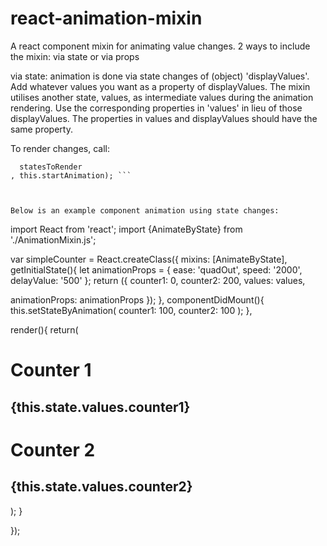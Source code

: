 # react-animation-mixin
A react component mixin for animating value changes. 
2 ways to include the mixin: via state or via props

via state:
animation is done via state changes of (object) 'displayValues'.
Add whatever values you want as a property of displayValues.
The mixin utilises another state, values, as intermediate values during the animation rendering.
Use the corresponding properties in 'values' in lieu of those displayValues.
The properties in values and displayValues should have the same property.

To render changes, call:

```this.setStateByAnimation(
  statesToRender
, this.startAnimation); ```



Below is an example component animation using state changes:
```
import React from 'react';
import {AnimateByState} from './AnimationMixin.js';

var simpleCounter = React.createClass({
mixins: [AnimateByState],
getInitialState(){
  let animationProps = {
    ease: 'quadOut',
    speed: '2000',
    delayValue: '500'
  };
  return ({
  counter1: 0,
  counter2: 200,
  values: values,

  animationProps: animationProps
  });
},
componentDidMount(){
  this.setStateByAnimation(
  counter1: 100,
  counter2: 100
  );
},

render(){
  return(
    <div>
      <div>
        <h1>Counter 1</h1>
        <h2>{this.state.values.counter1}</h2>
      </div>
      <div>
        <h1>Counter 2</h2>
        <h2>{this.state.values.counter2}</h2>
      <div>
    </div>
  );
}

});

```
